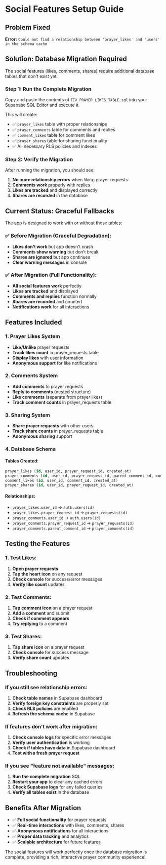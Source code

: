 # Social Features Setup Guide

## Problem Fixed

**Error:** `Could not find a relationship between 'prayer_likes' and 'users' in the schema cache`

## Solution: Database Migration Required

The social features (likes, comments, shares) require additional database tables that don't exist yet.

### Step 1: Run the Complete Migration

Copy and paste the contents of `FIX_PRAYER_LIKES_TABLE.sql` into your Supabase SQL Editor and execute it.

This will create:
- ✅ `prayer_likes` table with proper relationships
- ✅ `prayer_comments` table for comments and replies
- ✅ `comment_likes` table for comment likes
- ✅ `prayer_shares` table for sharing functionality
- ✅ All necessary RLS policies and indexes

### Step 2: Verify the Migration

After running the migration, you should see:

1. **No more relationship errors** when liking prayer requests
2. **Comments work** properly with replies
3. **Likes are tracked** and displayed correctly
4. **Shares are recorded** in the database

## Current Status: Graceful Fallbacks

The app is designed to work with or without these tables:

### ✅ **Before Migration (Graceful Degradation):**
- **Likes don't work** but app doesn't crash
- **Comments show warning** but don't break
- **Shares are ignored** but app continues
- **Clear warning messages** in console

### ✅ **After Migration (Full Functionality):**
- **All social features work** perfectly
- **Likes are tracked** and displayed
- **Comments and replies** function normally
- **Shares are recorded** and counted
- **Notifications work** for all interactions

## Features Included

### **1. Prayer Likes System**
- **Like/Unlike** prayer requests
- **Track likes count** in prayer_requests table
- **Display likes** with user information
- **Anonymous support** for like notifications

### **2. Comments System**
- **Add comments** to prayer requests
- **Reply to comments** (nested structure)
- **Like comments** (separate from prayer likes)
- **Track comment counts** in prayer_requests table

### **3. Sharing System**
- **Share prayer requests** with other users
- **Track share counts** in prayer_requests table
- **Anonymous sharing** support

### **4. Database Schema**

#### **Tables Created:**
```sql
prayer_likes (id, user_id, prayer_request_id, created_at)
prayer_comments (id, user_id, prayer_request_id, parent_comment_id, content, created_at)
comment_likes (id, user_id, comment_id, created_at)
prayer_shares (id, user_id, prayer_request_id, created_at)
```

#### **Relationships:**
- `prayer_likes.user_id` → `auth.users(id)`
- `prayer_likes.prayer_request_id` → `prayer_requests(id)`
- `prayer_comments.user_id` → `auth.users(id)`
- `prayer_comments.prayer_request_id` → `prayer_requests(id)`
- `prayer_comments.parent_comment_id` → `prayer_comments(id)`

## Testing the Features

### **1. Test Likes:**
1. **Open prayer requests**
2. **Tap the heart icon** on any request
3. **Check console** for success/error messages
4. **Verify like count** updates

### **2. Test Comments:**
1. **Tap comment icon** on a prayer request
2. **Add a comment** and submit
3. **Check if comment appears**
4. **Try replying** to a comment

### **3. Test Shares:**
1. **Tap share icon** on a prayer request
2. **Check console** for success message
3. **Verify share count** updates

## Troubleshooting

### **If you still see relationship errors:**

1. **Check table names** in Supabase dashboard
2. **Verify foreign key constraints** are properly set
3. **Check RLS policies** are enabled
4. **Refresh the schema cache** in Supabase

### **If features don't work after migration:**

1. **Check console logs** for specific error messages
2. **Verify user authentication** is working
3. **Check if tables have data** in Supabase dashboard
4. **Test with a fresh prayer request**

### **If you see "feature not available" messages:**

1. **Run the complete migration** SQL
2. **Restart your app** to clear any cached errors
3. **Check Supabase logs** for any failed queries
4. **Verify all tables exist** in the database

## Benefits After Migration

- ✅ **Full social functionality** for prayer requests
- ✅ **Real-time interactions** with likes, comments, shares
- ✅ **Anonymous notifications** for all interactions
- ✅ **Proper data tracking** and analytics
- ✅ **Scalable architecture** for future features

The social features will work perfectly once the database migration is complete, providing a rich, interactive prayer community experience!

